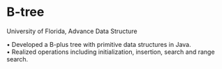 # B-tree
University of Florida, Advance Data Structure

•   Developed a B-plus tree with primitive data structures in Java.   
•   Realized operations including initialization, insertion, search and range search.

